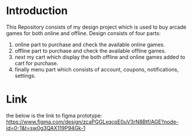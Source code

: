 # Introduction
This Repository consists of my design project which is used to buy arcade games for both online and offline. Design consists of four parts:
1. online part to purchase and check the available online games.
2. offline part to purchase and check the available offline games.
3. next my cart which display the both offline and online games added to cart for purchase.
4. finally menu part which consists of account, coupons, notifications, settings.
# Link
the below is the link to figma prototype:
https://www.figma.com/design/zcaPGGLxqcpE0uV3rN8Btf/AGE?node-id=0-1&t=sw0g3QAX119P94Gk-1
